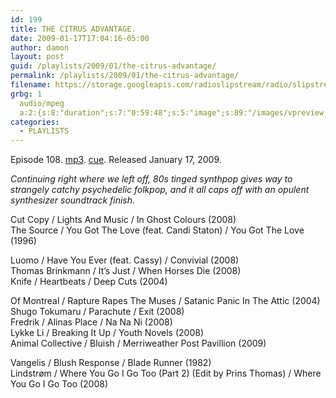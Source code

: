 ```yaml
---
id: 199
title: THE CITRUS ADVANTAGE.
date: 2009-01-17T17:04:16-05:00
author: damon
layout: post
guid: /playlists/2009/01/the-citrus-advantage/
permalink: /playlists/2009/01/the-citrus-advantage/
filename: https://storage.googleapis.com/radioslipstream/radio/slipstream-108.mp3
grbg: 1
  audio/mpeg
  a:2:{s:8:"duration";s:7:"0:59:48";s:5:"image";s:89:"/images/vpreview_center.png";}
categories:
  - PLAYLISTS
---
```


Episode 108. [mp3](https://storage.googleapis.com/radioslipstream/radio/slipstream-108.mp3). [cue](https://storage.googleapis.com/radioslipstream/radio/slipstream-108.cue). Released January 17, 2009.

_Continuing right where we left off, 80s tinged synthpop gives way to strangely catchy psychedelic folkpop, and it all caps off with an opulent synthesizer soundtrack finish._

Cut Copy / Lights And Music / In Ghost Colours (2008)  
The Source / You Got The Love (feat. Candi Staton) / You Got The Love (1996)

Luomo / Have You Ever (feat. Cassy) / Convivial (2008)  
Thomas Brinkmann / It’s Just / When Horses Die (2008)  
Knife / Heartbeats / Deep Cuts (2004)

Of Montreal / Rapture Rapes The Muses / Satanic Panic In The Attic (2004)  
Shugo Tokumaru / Parachute / Exit (2008)  
Fredrik / Alinas Place / Na Na Ni (2008)  
Lykke Li / Breaking It Up / Youth Novels (2008)  
Animal Collective / Bluish / Merriweather Post Pavillion (2009)

Vangelis / Blush Response / Blade Runner (1982)  
Lindstrøm / Where You Go I Go Too (Part 2) (Edit by Prins Thomas) / Where You Go I Go Too (2008)
